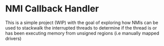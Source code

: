 # NMI Callback Handler

This is a simple project (WIP) with the goal of exploring how NMIs can be used to stackwalk the interrupted threads to determine if the thread is or has been executing memory from unsigned regions (i.e manually mapped drivers)
